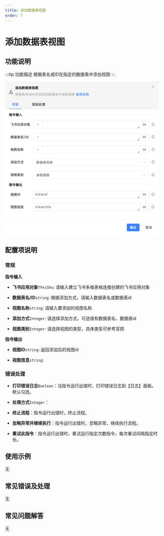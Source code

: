 ```yaml
---
title: 添加数据表视图
order: 7
---
```


# 添加数据表视图

## 功能说明

:::tip 功能描述
根据表名或ID在指定的数据表中添加视图
:::

![添加数据表视图](../../../../assets/添加数据表视图_command.png)

## 配置项说明

### 常规

**指令输入**

- **飞书应用对象**`TFeiShu`: 请输入建立飞书多维表格连接创建的飞书应用对象

- **数据表名/ID**`string`: 根据添加方式，请输入数据表名或数据表id

- **视图名称**`string`: 请输入要添加的视图名称

- **添加方式**`Integer`: 请选择添加方式，可选值有数据表名、数据表id

- **视图类别**`Integer`: 请选择视图的类型，具体类型可参考官网


**指令输出**

- **视图ID**`string`: 返回添加后的视图id

- **视图信息**`string`: 

### 错误处理

- **打印错误日志**`Boolean`：当指令运行出错时，打印错误日志到【日志】面板。默认勾选。

- **处理方式**`Integer`：

 - **终止流程**：指令运行出错时，终止流程。

 - **忽略异常并继续执行**：指令运行出错时，忽略异常，继续执行流程。

 - **重试此指令**：指令运行出错时，重试运行指定次数指令，每次重试间隔指定时长。

## 使用示例
无

## 常见错误及处理

无

## 常见问题解答

无


